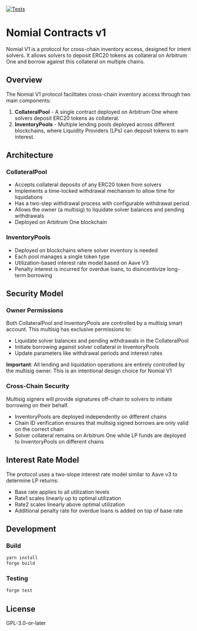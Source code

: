 [![Tests](https://github.com/nomial-io/nomial-contracts-v1/actions/workflows/ci.yml/badge.svg)](https://github.com/nomial-io/nomial-contracts-v1/actions/workflows/ci.yml)

# Nomial Contracts v1

Nomial V1 is a protocol for cross-chain inventory access, designed for intent solvers. It allows solvers to deposit ERC20 tokens as collateral on Arbitrum One and borrow against this collateral on multiple chains.

## Overview

The Nomial V1 protocol facilitates cross-chain inventory access through two main components:
1. **CollateralPool** - A single contract deployed on Arbitrum One where solvers deposit ERC20 tokens as collateral.
2. **InventoryPools** - Multiple lending pools deployed across different blockchains, where Liquidity Providers (LPs) can deposit tokens to earn interest.

## Architecture

### CollateralPool
- Accepts collateral deposits of any ERC20 token from solvers
- Implements a time-locked withdrawal mechanism to allow time for liquidations
- Has a two-step withdrawal process with configurable withdrawal period
- Allows the owner (a multisig) to liquidate solver balances and pending withdrawals
- Deployed on Arbitrum One blockchain

### InventoryPools
- Deployed on blockchains where solver inventory is needed
- Each pool manages a single token type
- Utilization-based interest rate model based on Aave V3
- Penalty interest is incurred for overdue loans, to disincentivize long-term borrowing


## Security Model

### Owner Permissions
Both CollateralPool and InventoryPools are controlled by a multisig smart account. This multisig has exclusive permissions to:
- Liquidate solver balances and pending withdrawals in the CollateralPool
- Initiate borrowing against solver collateral in InventoryPools
- Update parameters like withdrawal periods and interest rates

**Important**: All lending and liquidation operations are entirely controlled by the multisig owner. This is an intentional design choice for Nomial V1

### Cross-Chain Security

Multisig signers will provide signatures off-chain to solvers to initiate borrowing on their behalf.

- InventoryPools are deployed independently on different chains
- Chain ID verification ensures that multisig signed borrows are only valid on the correct chain
- Solver collateral remains on Arbitrum One while LP funds are deployed to InventoryPools on different chains

## Interest Rate Model

The protocol uses a two-slope interest rate model similar to Aave v3 to determine LP returns:
- Base rate applies to all utilization levels
- Rate1 scales linearly up to optimal utilization
- Rate2 scales linearly above optimal utilization
- Additional penalty rate for overdue loans is added on top of base rate

## Development

### Build
```bash
yarn install
forge build
```

### Testing
```bash
forge test
```

## License

GPL-3.0-or-later

